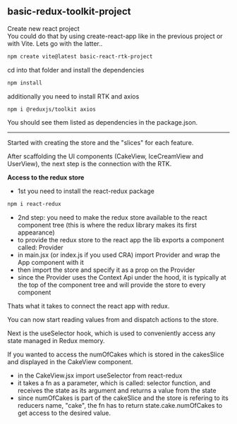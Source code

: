 ## basic-redux-toolkit-project

Create new react project\
You could do that by using create-react-app like in the previous project or with Vite.
Lets go with the latter..  

```sh
npm create vite@latest basic-react-rtk-project
```

cd into that folder and install the dependencies
```sh
npm install
```

additionally you need to install RTK and axios
```sh
npm i @reduxjs/toolkit axios 
```
You should see them listed as dependencies in the package.json.

---

Started with creating the store and the "slices" for each feature.

After scaffolding the UI components (CakeView, IceCreamView and UserView), the next step is the connection with the RTK.

**Access to the redux store**

-  1st you need to install the react-redux package
  
```sh
npm i react-redux
```

- 2nd step: you need to make the redux store available to the react component tree (this is where the redux library makes its first appearance)
- to provide the redux store to the react app the lib exports a component called: Provider
- in main.jsx (or index.js if you used CRA) import Provider and wrap the App component with it
- then import the store and specify it as a prop on the Provider
- since the Provider uses the Context Api under the hood, it is typically at the top of the component tree and will provide the store to every component

Thats what it takes to connect the react app with redux.

You can now start reading values from and dispatch actions to the store.

Next is the useSelector hook, which is used to conveniently access any state managed in Redux memory.

If you wanted to access the numOfCakes which is stored in the cakesSlice and displayed in the CakeView component.

- in the CakeView.jsx import useSelector from react-redux
- it takes a fn as a parameter, which is called: selector function, and receives the state as its argument and returns a value from the state
- since numOfCakes is part of the cakeSlice and the store is refering to its reducers name, "cake", the fn has to return state.cake.numOfCakes to get access to the desired value.
